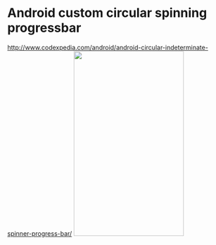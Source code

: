 # Android custom circular spinning progressbar

http://www.codexpedia.com/android/android-circular-indeterminate-spinner-progress-bar/
<img src="https://github.com/codexpedia/android_circular_spin_progressbar/blob/master/captures/progress.gif" width="250" height="420" />
